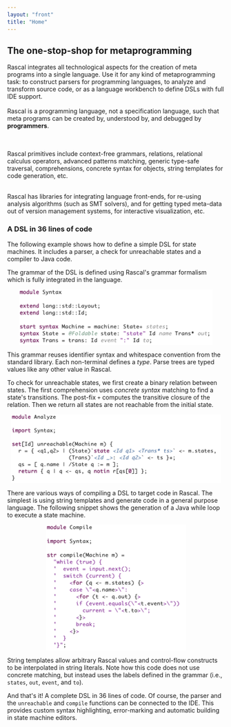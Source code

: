 ```yaml
---
layout: "front"
title: "Home"
---
```


## The one-stop-shop for metaprogramming

<p class="lead"> 

Rascal integrates all technological aspects for the creation of meta programs
into a single language.  Use it for any kind of metaprogramming task: to
construct parsers for programming languages, to analyze and transform source
code, or as a language workbench to define DSLs with full IDE support.
<br>
<br>
Rascal is a programming language, not a specification language, such that meta programs
can be created by, understood by, and debugged by <strong>programmers</strong>.

<br>
<br>
Rascal primitives include context-free grammars, relations, relational calculus operators,
advanced patterns matching, generic type-safe traversal, comprehensions, concrete syntax for objects,
string templates for code generation, etc.
<br>
<br>

Rascal has libraries for integrating language front-ends, for re-using analysis
algorithms (such as SMT solvers), and for getting typed meta-data out of
version management systems, for interactive visualization, etc.  
</p>


### A DSL in 36 lines of code

The following example shows how to define a simple DSL for state machines. It includes a parser, a check for unreachable states and a compiler to Java code. 

The grammar of the DSL is defined using Rascal's grammar formalism which is fully integrated in the language.

<img src="/assets/img/SyntaxSTM.png" alt="SyntaxSTM" style="width:450px; display: block; margin-left: auto; margin-right: auto;"/>

This grammar reuses identifier syntax and whitespace convention from the standard library. Each non-terminal defines a *type*. Parse trees are typed values like any other value in Rascal.

To check for unreachable states, we first create a binary relation between states. The first comprehension uses *concrete syntax* matching to find a state's transitions. The post-fix `+` computes the transitive closure of the relation. Then  we return all states are not reachable from the initial state.

<img src="/assets/img/AnalyzeSTM.png" alt="AnalyzeSTM" style="width:487px; display: block; margin-left: auto; margin-right: auto;"/>

There are various ways of compiling a DSL to target code in Rascal. The simplest is using string templates and generate code in a general purpose language. The following snippet shows the generation of a Java while loop to execute a state machine.

<img src="/assets/img/CompileSTM.png" alt="CompileSTM" style="width:325px; display: block; margin-left: auto; margin-right: auto;"/>


String templates allow arbitrary Rascal values and control-flow constructs to be interpolated in string literals. Note how this code does not use concrete matching, but instead uses the labels defined in the grammar (i.e., `states`, `out`, `event`, and `to`).

And that's it! A complete DSL in 36 lines of code. Of course, the parser and the `unreachable` and `compile` functions can be connected to the IDE. This provides custom syntax highlighting, error-marking and automatic building in state machine editors.





